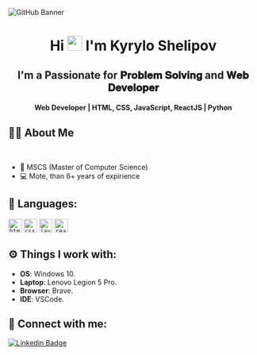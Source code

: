 ![GitHub Banner](https://www.paragyte.com/img/React_Banner.png)

<h1 align="center">Hi <img src="https://blog.joypixels.com/content/images/2019/06/waving_hand_sign_1024.gif" width="30px"> I'm <b>Kyrylo Shelipov</b></h1>

<h2 align="center"><b>I'm a Passionate for 𝐏𝐫𝐨𝐛𝐥𝐞𝐦 𝐒𝐨𝐥𝐯𝐢𝐧𝐠 and 𝐖𝐞𝐛 𝐃𝐞𝐯𝐞𝐥𝐨𝐩𝐞𝐫</b></h2>

<h4 align="center"><b>Web Developer | HTML, CSS, JavaScript, ReactJS | Python</b></h4>

## 🙋‍♂️ About Me
<br>

- 🏫 MSCS (Master of Computer Science)
- 💻 Mote, than 6+ years of expirience

## 🚀 Languages:

<code><img height="27" src="https://img.shields.io/badge/html5-%23E34F26.svg?style=for-the-badge&logo=html5&logoColor=white" alt="html5" title="HTML5"></code>
<code><img height="27" src="https://img.shields.io/badge/css3-%231572B6.svg?style=for-the-badge&logo=css3&logoColor=white" alt="css3" title="CSS3"></code>
<code><img height="27" src="https://img.shields.io/badge/JavaScript-323330?style=for-the-badge&logo=javascript&logoColor=F7DF1E" alt="javascript" title="JavaScript"></code>
<code><img height="27" src="https://img.shields.io/badge/React-323330?logo=react&logoColor=white" alt="react" title="React"></code>

## ⚙️ Things I work with:

- **OS**: Windows 10.
- **Laptop**: Lenovo Legion 5 Pro.
- **Browser**: Brave.
- **IDE**: VSCode.

## 📧 Connect with me:

[![Linkedin Badge](https://img.shields.io/badge/LinkedIn-0077B5?style=for-the-badge&logo=linkedin&logoColor=white)](https://www.linkedin.com/in/kirill-shelipov-b8ab461a2/)

<div align="center">

</div>
